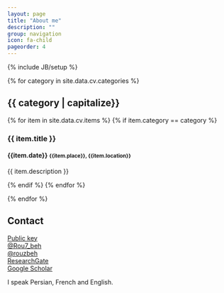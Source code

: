 ```yaml
---
layout: page
title: "About me"
description: ""
group: navigation
icon: fa-child
pageorder: 4
---
```

{% include JB/setup %}

{% for category in site.data.cv.categories %}
<div class="col-lg-6 col-md-6 col-sm-12">
<h2>{{ category | capitalize}}</h2>
{% for item in site.data.cv.items %}
{% if item.category == category %}
<h3>{{ item.title }}</h3>
<h4>{{item.date}} <small>{{item.place}}, {{item.location}}</small></h4>

<p class="text-justify">{{ item.description }}</p>

{% endif %}
{% endfor %}
</div>
{% endfor %}

<div class="col-lg-6 col-md-6 col-sm-12">
<h2>Contact</h2>
<p>
<p class="voffset2">
  <a href="http://keys.gnupg.net/pks/lookup?op=get&search=0x422E04CE2795646B">
    <i class="fa fa-lock"></i>
    Public key</a><br/>
    <a href="http://twitter.com/Rou7_beh"><i class="fab fa-twitter-square"></i> @Rou7_beh</a><br/>
    <a href="http://github.com/rouzbeh"><i class="fab fa-github-square"></i> @rouzbeh</a><br/>
    <i class="fa fa-chevron-right"></i>
    <a href="https://www.researchgate.net/profile/Ali_Neishabouri">ResearchGate</a>
    <br/>
    <i class="fa fa-chevron-right"></i>
    <a href="https://scholar.google.com/citations?user=1Enh_KsAAAAJ">
      Google Scholar
    </a>
  </p>
I speak Persian, French and English.
